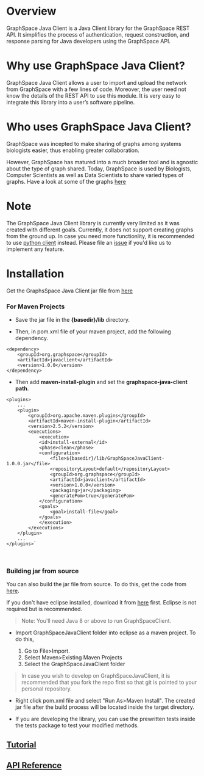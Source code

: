 # Overview
GraphSpace Java Client is a Java Client library for the GraphSpace REST API. It simplifies the process of authentication, request construction, and response parsing for Java developers using the GraphSpace API.

# Why use GraphSpace Java Client?
GraphSpace Java Client allows a user to import and upload the network from GraphSpace with a few lines of code. Moreover, the user need not know the details of the REST API to use this module. It is very easy to integrate this library into a user’s software pipeline.

# Who uses  GraphSpace Java Client?
GraphSpace was incepted to make sharing of graphs among systems biologists easier, thus enabling greater collaboration.

However, GraphSpace has matured into a much broader tool and is agnostic about the type of graph shared. Today, GraphSpace is used by Biologists, Computer Scientists as well
as Data Scientists to share varied types of graphs. Have a look at some of the graphs [here](http://www.graphspace.org/graphs)

# Note
The GraphSpace Java Client library is currently very limited as it was created with different goals. Currently, it does not support
creating graphs from the ground up. In case you need more functionlity, it is recommended to use [python client](https://graphspace-python.readthedocs.io) instead.
Please file an [issue](http://github.com/Murali-group/CyGraphSpace/issues) if you'd like us to implement any feature.

# Installation
Get the GraphsSpace Java Client jar file from [here](https://github.com/Murali-group/CyGraphSpace/blob/develop/apps/GraphSpaceJavaClient-1.0.0.jar)

### For Maven Projects

- Save the jar file in the **{basedir}/lib** directory.

- Then, in pom.xml file of your maven project, add the following dependency.

```
<dependency>
    <groupId>org.graphspace</groupId>
    <artifactId>javaclient</artifactId>
    <version>1.0.0</version>
</dependency>
```
- Then add **maven-install-plugin** and set the **graphspace-java-client path**.

```
<plugins>
    ...
    <plugin>
        <groupId>org.apache.maven.plugins</groupId>
        <artifactId>maven-install-plugin</artifactId>
        <version>2.5.2</version>
        <executions>
            <execution>
            <id>install-external</id>
            <phase>clean</phase>
            <configuration>
                <file>${basedir}/lib/GraphSpaceJavaClient-1.0.0.jar</file>
                <repositoryLayout>default</repositoryLayout>
                <groupId>org.graphspace</groupId>
                <artifactId>javaclient</artifactId>
                <version>1.0.0</version>
                <packaging>jar</packaging>
                <generatePom>true</generatePom>
            </configuration>
            <goals>
                <goal>install-file</goal>
            </goals>
            </execution>
        </executions>
    </plugin>
    ...
</plugins>`
```
<br/>

### Building jar from source
You can also build the jar file from source. To do this, get the code from [here](https://github.com/Murali-group/CyGraphSpace/tree/develop/GraphSpaceJavaClient).

If you don't have eclipse installed, download it from [here](http://www.eclipse.org/downloads/) first. Eclipse is not required but is recommended.

> Note: You'll need Java 8 or above to run GraphSpaceClient.

* Import GraphSpaceJavaClient folder into eclipse as a maven project. To do this,

    1. Go to File>Import.
    1. Select Maven>Existing Maven Projects
    1. Select the GraphSpaceJavaClient folder

> In case you wish to develop on GraphSpaceJavaClient, it is recommended that you fork the repo first so that git is pointed to your personal repository.

* Right click pom.xml file and select "Run As>Maven Install". The created jar file after the build process will be located inside the target directory.

* If you are developing the library, you can use the prewritten tests inside the tests package to test your modified methods.

## [Tutorial](/graphspace-java-client/tutorial.md)

## [API Reference](https://cygraphspace.github.io/javaclientdocs/)
